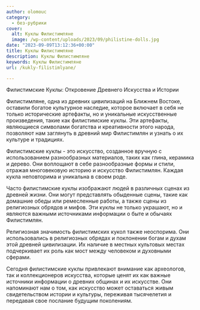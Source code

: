 ```yaml
---
author: olomouc
category:
  - без-рубрики
cover:
  alt: Куклы Филистимляне
  image: /wp-content/uploads/2023/09/philistine-dolls.jpg
date: "2023-09-09T13:12:36+00:00"
title: Куклы Филистимляне
description: Куклы Филистимляне
keywords: Куклы Филистимляне
url: /kukly-filistimlyane/

---
```

Филистимские Куклы: Откровение Древнего Искусства и Истории

Филистимляне, одна из древних цивилизаций на Ближнем Востоке, оставили богатое культурное наследие, которое включает в себя не только исторические артефакты, но и уникальные искусственные произведения, такие как филистимские куклы. Эти артефакты, являющиеся символами богатства и креативности этого народа, позволяют нам заглянуть в древний мир Филистимлян и узнать о их культуре и традициях.

Филистимские куклы \- это искусство, созданное вручную с использованием разнообразных материалов, таких как глина, керамика и дерево. Они воплощают в себе разнообразные формы и стили, отражая многовековую историю и искусство Филистимлян. Каждая кукла неповторима и уникальна в своем роде.

Часто филистимские куклы изображают людей в различных сценах из древней жизни. Они могут представлять обыденные сцены, такие как домашние обеды или ремесленные работы, а также сцены из религиозных обрядов и мифов. Эти куклы не только украшают, но и являются важными источниками информации о быте и обычаях Филистимлян.

Религиозная значимость филистимских кукол также неоспорима. Они использовались в религиозных обрядах и поклонении богам и духам этой древней цивилизации. Их наличие в местных культовых местах подчеркивает их роль как мост между человеком и духовными сферами.

Сегодня филистимские куклы привлекают внимание как археологов, так и коллекционеров искусства, которые ценят их как важные источники информации о древних общинах и их искусстве. Они напоминают нам о том, как искусство может оставаться живым свидетельством истории и культуры, переживая тысячелетия и передавая свое послание будущим поколениям.

